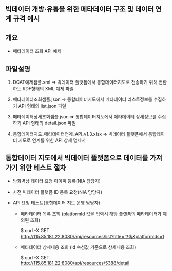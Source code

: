 ## 빅데이터 개방‧유통을 위한 메타데이터 구조 및 데이터 연계 규격 예시

## 개요 
- 메타데이터 조회 API 예제 

## 파일설명
1. DCAT예제샘플.xml
   => 빅데이터 플랫폼에서 통합데이터지도로 전송하기 위해 변환하는 RDF형태의 XML 예제 파일

2. 메타데이터조회샘플.json
   => 통합데이터지도에서 메타데이터 리스트정보를 수집하기 API 형태의 list.json 파일

3. 메타데이터상세조회샘플.json
   => 통합데이터지도에서 메타데이터 상세정보를 수집하기 API 형태의 detail.json 파일

4. 통합데이터지도_메타데이터연계_API_v1.3.xlsx
   => 빅데이터 플랫폼에서 통합데이터 지도로 연계를 위한 API 상세 명세서

## 통합데이터 지도에서 빅데이터 플랫폼으로 데이터를 가져가기 위한 테스트 절차
- 방화벽상 데이터 요청 아이피 등록(NIA 담당자)

- 사전 빅데이터 플랫폼 ID 등록 요청(NIA 담당자)

- API 요청 테스트(통합데이터 지도 운영 담당자)
  - 메타데이터 목록 조회 (platformId 값을 입력시 해당 플랫폼의 메타데이터가 제외된 조회)
  
      $ curl -X GET \
        http://115.85.181.22:8080/api/resources/list?title=고속&platformIds=1
        
  - 메타데이터 상세내용 조회 (id 속성값 기준으로 상세내용 조회)
    
      $ curl -X GET \
        http://115.85.181.22:8080/api/resources/5388/detail
    
